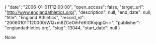 {
  "date": "2006-01-01T12:00:00", 
  "open_access": false, 
  "target_url": "http://www.englandathletics.org/", 
  "description": null, 
  "end_date": null, 
  "title": "England Athletics", 
  "record_id": "20060101T120000/WQ+m8ZCeOihFdKIGKxjqpQ==", 
  "publisher": "englandathletics.org", 
  "slug": 13044, 
  "start_date": null
}

None